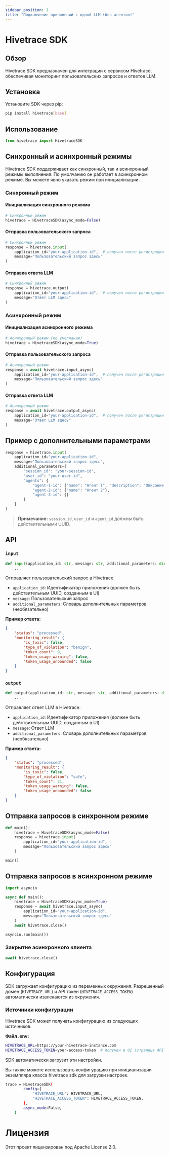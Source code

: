 ```yaml
---
sidebar_position: 1
title: "Подключение приложений с одной LLM (без агентов)"
---
```


# Hivetrace SDK

## Обзор

Hivetrace SDK предназначен для интеграции с сервисом Hivetrace, обеспечивая мониторинг пользовательских запросов и ответов LLM.

## Установка

Установите SDK через pip:

```bash
pip install hivetrace[base]
```

## Использование

```python
from hivetrace import HivetraceSDK
```

## Синхронный и асинхронный режимы

Hivetrace SDK поддерживает как синхронный, так и асинхронный режимы выполнения. По умолчанию он работает в асинхронном режиме. Вы можете явно указать режим при инициализации.

### Синхронный режим

#### Инициализация синхронного режима

```python
# Синхронный режим
hivetrace = HivetraceSDK(async_mode=False)
```

#### Отправка пользовательского запроса

```python
# Синхронный режим
response = hivetrace.input(
    application_id="your-application-id",  # получен после регистрации приложения в UI
    message="Пользовательский запрос здесь"
)
```

#### Отправка ответа LLM

```python
# Синхронный режим
response = hivetrace.output(
    application_id="your-application-id",  # получен после регистрации приложения в UI
    message="Ответ LLM здесь"
)
```

### Асинхронный режим

#### Инициализация асинхронного режима

```python
# Асинхронный режим (по умолчанию)
hivetrace = HivetraceSDK(async_mode=True)
```

#### Отправка пользовательского запроса

```python
# Асинхронный режим
response = await hivetrace.input_async(
    application_id="your-application-id",  # получен после регистрации приложения в UI
    message="Пользовательский запрос здесь"
)
```

#### Отправка ответа LLM

```python
# Асинхронный режим
response = await hivetrace.output_async(
    application_id="your-application-id",  # получен после регистрации приложения в UI
    message="Ответ LLM здесь"
)
```

## Пример с дополнительными параметрами

```python
response = hivetrace.input(
    application_id="your-application-id", 
    message="Пользовательский запрос здесь",
    additional_parameters={
        "session_id": "your-session-id",
        "user_id": "your-user-id",
        "agents": {
            "agent-1-id": {"name": "Агент 1", "description": "Описание агента"},
            "agent-2-id": {"name": "Агент 2"},
            "agent-3-id": {}
        }
    }
)
```

> **Примечание:** `session_id`, `user_id` и `agent_id` должны быть действительными UUID.

## API

### `input`

```python
def input(application_id: str, message: str, additional_parameters: dict = None) -> dict:
    ...
```

Отправляет пользовательский запрос в Hivetrace.

* `application_id`: Идентификатор приложения (должен быть действительным UUID, созданным в UI)
* `message`: Пользовательский запрос
* `additional_parameters`: Словарь дополнительных параметров (необязательно)

**Пример ответа:**

```json
{
    "status": "processed",
    "monitoring_result": {
        "is_toxic": false,
        "type_of_violation": "benign",
        "token_count": 9,
        "token_usage_warning": false,
        "token_usage_unbounded": false
    }
}
```

### `output`

```python
def output(application_id: str, message: str, additional_parameters: dict = None) -> dict:
    ...
```

Отправляет ответ LLM в Hivetrace.

* `application_id`: Идентификатор приложения (должен быть действительным UUID, созданным в UI)
* `message`: Ответ LLM
* `additional_parameters`: Словарь дополнительных параметров (необязательно)

**Пример ответа:**

```json
{
    "status": "processed",
    "monitoring_result": {
        "is_toxic": false,
        "type_of_violation": "safe",
        "token_count": 21,
        "token_usage_warning": false,
        "token_usage_unbounded": false
    }
}
```

## Отправка запросов в синхронном режиме

```python
def main():
    hivetrace = HivetraceSDK(async_mode=False)
    response = hivetrace.input(
        application_id="your-application-id",
        message="Пользовательский запрос здесь"
    )

main()
```

## Отправка запросов в асинхронном режиме

```python
import asyncio

async def main():
    hivetrace = HivetraceSDK(async_mode=True)
    response = await hivetrace.input_async(
        application_id="your-application-id",
        message="Пользовательский запрос здесь"
    )
    await hivetrace.close()

asyncio.run(main())
```

### Закрытие асинхронного клиента

```python
await hivetrace.close()
```

## Конфигурация

SDK загружает конфигурацию из переменных окружения. Разрешенный домен (`HIVETRACE_URL`) и API токен (`HIVETRACE_ACCESS_TOKEN`) автоматически извлекаются из окружения.

### Источники конфигурации

Hivetrace SDK может получать конфигурацию из следующих источников:

**Файл .env:**

```bash
HIVETRACE_URL=https://your-hivetrace-instance.com
HIVETRACE_ACCESS_TOKEN=your-access-token  # получен в UI (страница API Tokens)
```

SDK автоматически загрузит эти настройки.

Вы также можете использовать конфигурацию при инициализации экземпляра класса hivetrace sdk для загрузки настроек.
```bash
trace = HivetraceSDK(
        config={
            "HIVETRACE_URL": HIVETRACE_URL,
            "HIVETRACE_ACCESS_TOKEN": HIVETRACE_ACCESS_TOKEN,
        },
        async_mode=False,
    )
```

Лицензия
========

Этот проект лицензирован под Apache License 2.0.